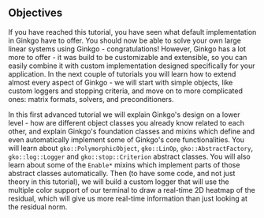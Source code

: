 Objectives
----------

If you have reached this tutorial, you have seen what default implementation in Ginkgo have to offer. You should now be able to solve your own large linear systems using Ginkgo - congratulations! However, Ginkgo has a lot more to offer - it was build to be customizable and extensible, so you can easily combine it with custom implementation designed specifically for your application. In the next couple of tutorials you will learn how to extend almost every aspect of Ginkgo - we will start with simple objects, like custom loggers and stopping criteria, and move on to more complicated ones: matrix formats, solvers, and preconditioners.

In this first advanced tutorial we will explain Ginkgo's design on a lower level - how are different object classes you already know related to each other, and explain Ginkgo's foundation classes and mixins which define and even automatically implement some of Ginkgo's core functionalities. You will learn about `gko::PolymorphicObject`, `gko::LinOp`, `gko::AbstractFactory`, `gko::log::Logger` and `gko::stop::Criterion` abstract classes. You will also learn about some of the `Enable*` mixins which implement parts of those abstract classes automatically. Then (to have some code, and not just theory in this tutorial), we will build a custom logger that will use the multiple color support of our terminal to draw a real-time 2D heatmap of the residual, which will give us more real-time information than just looking at the residual norm.